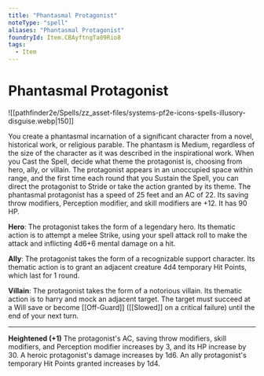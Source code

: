 ```yaml
---
title: "Phantasmal Protagonist"
noteType: "spell"
aliases: "Phantasmal Protagonist"
foundryId: Item.CBAyftngTa09Rio8
tags:
  - Item
---
```


# Phantasmal Protagonist
![[pathfinder2e/Spells/zz_asset-files/systems-pf2e-icons-spells-illusory-disguise.webp|150]]

You create a phantasmal incarnation of a significant character from a novel, historical work, or religious parable. The phantasm is Medium, regardless of the size of the character as it was described in the inspirational work. When you Cast the Spell, decide what theme the protagonist is, choosing from hero, ally, or villain. The protagonist appears in an unoccupied space within range, and the first time each round that you Sustain the Spell, you can direct the protagonist to Stride or take the action granted by its theme. The phantasmal protagonist has a speed of 25 feet and an AC of 22. Its saving throw modifiers, Perception modifier, and skill modifiers are +12. It has 90 HP.

**Hero**: The protagonist takes the form of a legendary hero. Its thematic action is to attempt a melee Strike, using your spell attack roll to make the attack and inflicting 4d6+6 mental damage on a hit.

**Ally**: The protagonist takes the form of a recognizable support character. Its thematic action is to grant an adjacent creature 4d4 temporary Hit Points, which last for 1 round.

**Villain**: The protagonist takes the form of a notorious villain. Its thematic action is to harry and mock an adjacent target. The target must succeed at a Will save or become [[Off-Guard]] ([[Slowed]] on a critical failure) until the end of your next turn.

* * *

**Heightened (+1)** The protagonist's AC, saving throw modifiers, skill modifiers, and Perception modifier increases by 3, and its HP increase by 30. A heroic protagonist's damage increases by 1d6. An ally protagonist's temporary Hit Points granted increases by 1d4.
